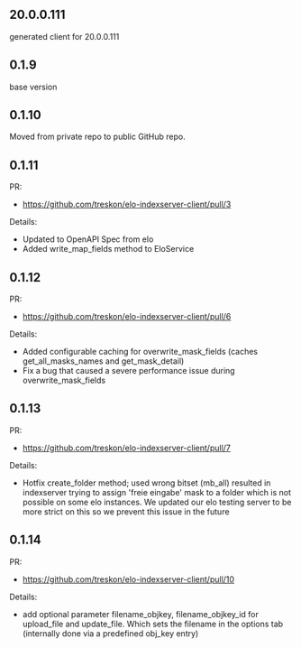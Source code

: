 ## 20.0.0.111
generated client for 20.0.0.111

## 0.1.9
base version

## 0.1.10
Moved from private repo to public GitHub repo.

## 0.1.11
PR:
* https://github.com/treskon/elo-indexserver-client/pull/3

Details:
* Updated to OpenAPI Spec from elo
* Added write_map_fields method to EloService

## 0.1.12
PR:
* https://github.com/treskon/elo-indexserver-client/pull/6

Details:
* Added configurable caching for overwrite_mask_fields (caches get_all_masks_names and get_mask_detail)
* Fix a bug that caused a severe performance issue during overwrite_mask_fields

## 0.1.13
PR:
* https://github.com/treskon/elo-indexserver-client/pull/7

Details:
* Hotfix create_folder method; used wrong bitset (mb_all) resulted in indexserver trying to assign 'freie eingabe' mask to a folder which is not possible on some elo instances. We updated our elo testing server to be more strict on this so we prevent this issue in the future

## 0.1.14
PR:
* https://github.com/treskon/elo-indexserver-client/pull/10

Details:
* add optional parameter filename_objkey, filename_objkey_id for upload_file and update_file. Which sets the filename in the options tab (internally done via a predefined obj_key entry)
